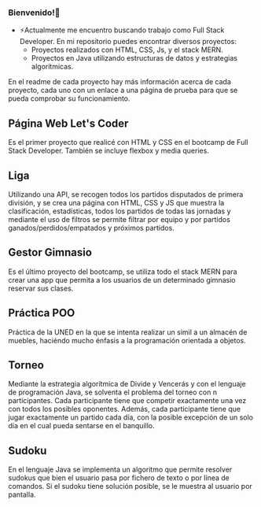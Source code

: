 ### Bienvenido!👋

- ⚡Actualmente me encuentro buscando trabajo como Full Stack Developer. En mi repositorio puedes encontrar diversos proyectos:
  - Proyectos realizados con HTML, CSS, Js, y el stack MERN.
  - Proyectos en Java utilizando estructuras de datos y estrategias algorítmicas.

En el readme de cada proyecto hay más información acerca de cada proyecto, cada uno con un enlace a una página de prueba para que se pueda comprobar su funcionamiento.

## Página Web Let's Coder

Es el primer proyecto que realicé con HTML y CSS en el bootcamp de Full Stack Developer. También se incluye flexbox y media queries.

## Liga

Utilizando una API, se recogen todos los partidos disputados de primera división, y se crea una página con HTML, CSS y JS que muestra la clasificación, estadísticas,
todos los partidos de todas las jornadas y mediante el uso de filtros se permite filtrar por equipo y por partidos ganados/perdidos/empatados y próximos partidos.

## Gestor Gimnasio

Es el último proyecto del bootcamp, se utiliza todo el stack MERN para crear una app que permita a los usuarios de un determinado gimnasio reservar sus clases. 

## Práctica POO

Práctica de la UNED en la que se intenta realizar un simil a un almacén de muebles, haciéndo mucho énfasis a la programación orientada a objetos.

## Torneo

Mediante la estrategia algorítmica de Divide y Vencerás y con el lenguaje de programación Java, se solventa el problema del torneo con n participantes. Cada participante tiene que competir exactamente una vez con todos los posibles oponentes. Además, cada participante tiene que jugar exactamente un partido cada día, con la posible excepción de un solo día en el cual pueda sentarse en el banquillo.

## Sudoku

En el lenguaje Java se implementa un algoritmo que permite resolver sudokus que bien el usuario pasa por fichero de texto o por línea de comandos. Si el sudoku tiene solución posible, se le muestra al usuario por pantalla.
